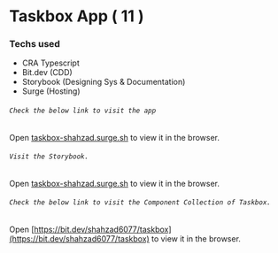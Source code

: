 # Taskbox App ( 11 )

### Techs used

- CRA Typescript
- Bit.dev (CDD)
- Storybook (Designing Sys & Documentation)
- Surge (Hosting)

###### `Check the below link to visit the app`

Open [taskbox-shahzad.surge.sh](https://taskbox-shahzad.surge.sh/) to view it in the browser.

###### `Visit the Storybook.`

Open [taskbox-shahzad.surge.sh](https://story-taskbox-shahzad.surge.sh/) to view it in the browser.

###### `Check the below link to visit the Component Collection of Taskbox.`

Open [https://bit.dev/shahzad6077/taskbox](https://bit.dev/shahzad6077/taskbox) to view it in the browser.
